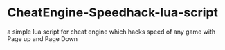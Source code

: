 # CheatEngine-Speedhack-lua-script
a simple lua script for cheat engine which hacks speed of any game with Page up and Page Down
